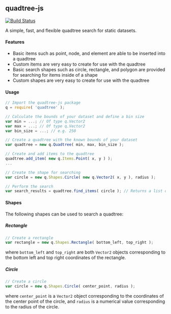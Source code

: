 ## quadtree-js

[![Build Status](https://travis-ci.org/atdyer/quadtree-js.svg?branch=master)](https://travis-ci.org/atdyer/quadtree-js)

A simple, fast, and flexible quadtree search for static datasets.

#### Features

- Basic items such as point, node, and element are able to be inserted into a quadtree
- Custom items are very easy to create for use with the quadtree
- Basic search shapes such as circle, rectangle, and polygon are provided for searching for items inside of a shape
- Custom shapes are very easy to create for use with the quadtree

#### Usage

```js
// Import the quadtree-js package
q = require( 'quadtree' );

// Calculate the bounds of your dataset and define a bin size
var min = ...; // Of type q.Vector2
var max = ...; // Of type q.Vector2
var bin_size = ...; // e.g. 250

// Create a quadtree with the known bounds of your dataset
var quadtree = new q.Quadtree( min, max, bin_size );

// Create and add items to the quadtree
quadtree.add_item( new q.Items.Point( x, y ) );
...

// Create the shape for searching
var circle = new q.Shapes.Circle( new q.Vector2( x, y ), radius );

// Perform the search
var search_results = quadtree.find_items( circle ); // Returns a list of items

```

#### Shapes

The following shapes can be used to search a quadtree:

##### Rectangle

```javascript
// Create a rectangle
var rectangle = new q.Shapes.Rectangle( bottom_left, top_right );
```

where ```bottom_left``` and ```top_right``` are both ```Vector2``` objects
corresponding to the bottom left and top right coordinates of the rectangle.

##### Circle

```javascript
// Create a circle
var circle = new q.Shapes.Circle( center_point, radius );
```

where ```center_point``` is a ```Vector2``` object corresponding to the coordinates
of the center point of the circle, and ```radius``` is a numerical value
corresponding to the radius of the circle.